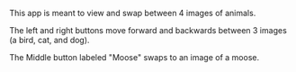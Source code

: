 This app is meant to view and swap between 4 images of animals.

The left and right buttons move forward and backwards between 3 images (a bird, cat, and dog).

The Middle button labeled "Moose" swaps to an image of a moose.
